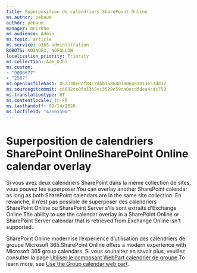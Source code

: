 ```yaml
---
title: Superposition de calendriers SharePoint Online
ms.author: pebaum
author: pebaum
manager: mnirkhe
ms.audience: Admin
ms.topic: article
ms.service: o365-administration
ROBOTS: NOINDEX, NOFOLLOW
localization_priority: Priority
ms.collection: Adm_O365
ms.custom:
- "9000677"
- "2587"
ms.openlocfilehash: 052330e0cf84c2dbb1586803806b8d013e53dd12
ms.sourcegitcommit: c6692ce0fa1358ec3529e59ca0ecdfdea4cdc759
ms.translationtype: HT
ms.contentlocale: fr-FR
ms.lasthandoff: 09/14/2020
ms.locfileid: "47665500"
---
```

# <a name="sharepoint-online-calendar-overlay"></a><span data-ttu-id="73e00-102">Superposition de calendriers SharePoint Online</span><span class="sxs-lookup"><span data-stu-id="73e00-102">SharePoint Online calendar overlay</span></span>

<span data-ttu-id="73e00-103">Si vous avez deux calendriers SharePoint dans la même collection de sites, vous pouvez les superposer.</span><span class="sxs-lookup"><span data-stu-id="73e00-103">You can overlay another SharePoint calendar as long as both SharePoint calendars are in the same site collection.</span></span> <span data-ttu-id="73e00-104">En revanche, il n’est pas possible de superposer des calendriers SharePoint Online ou SharePoint Server s’ils sont extraits d’Exchange Online.</span><span class="sxs-lookup"><span data-stu-id="73e00-104">The ability to use the calendar overlay in a SharePoint Online or SharePoint Server calendar that is retrieved from Exchange Online isn't supported.</span></span>

<span data-ttu-id="73e00-105">SharePoint Online modernise l’expérience d’utilisation des calendriers de groupe Microsoft 365.</span><span class="sxs-lookup"><span data-stu-id="73e00-105">SharePoint Online offers a modern experience with Microsoft 365 group calendars.</span></span> <span data-ttu-id="73e00-106">Si vous souhaitez en savoir plus, veuillez consulter la page [Utiliser le composant WebPart calendrier de groupe](https://support.microsoft.com/fr-FR/office/use-the-group-calendar-web-part-eaf3c04d-5699-48cb-8b5e-3caa887d51ce).</span><span class="sxs-lookup"><span data-stu-id="73e00-106">To learn more, see [Use the Group calendar web part](https://support.microsoft.com/fr-FR/office/use-the-group-calendar-web-part-eaf3c04d-5699-48cb-8b5e-3caa887d51ce).</span></span>
